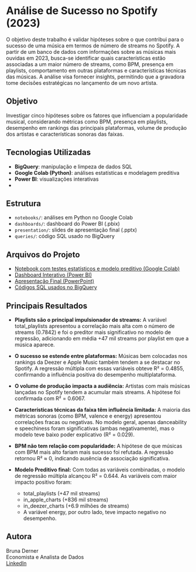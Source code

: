 # Análise de Sucesso no Spotify (2023)

O objetivo deste trabalho é validar hipóteses sobre o que contribui para o sucesso de uma música em termos de número de streams no Spotify. A partir de um banco de dados com informações sobre as músicas mais ouvidas em 2023, busca-se identificar quais características estão associadas a um maior número de streams, como BPM, presença em playlists, comportamento em outras plataformas e características técnicas das músicas. A análise visa fornecer insights, permitindo que a gravadora tome decisões estratégicas no lançamento de um novo artista.


## Objetivo

Investigar cinco hipóteses sobre os fatores que influenciam a popularidade musical, considerando métricas como BPM, presença em playlists, desempenho em rankings das principais plataformas, volume de produção dos artistas e características sonoras das faixas.

## Tecnologias Utilizadas

- **BigQuery**: manipulação e limpeza de dados SQL
- **Google Colab (Python)**: análises estatísticas e modelagem preditiva
- **Power BI**: visualizações interativas
- 

## Estrutura

- `notebooks/`: análises em Python no Google Colab
- `dashboards/`: dashboard do Power BI (.pbix)
- `presentation/`: slides de apresentação final (.pptx)
- `queries/`: código SQL usado no BigQuery

## Arquivos do Projeto

- [Notebook com testes estatísticos e modelo preditivo (Google Colab)](notebook/bruna_derner_colab_02.ipynb)
- [Dashboard Interativo (Power BI)](dashboards/bruna-derner-pbi.02.pbix)
- [Apresentação Final (PowerPoint)](presentation/bruna-derner-apres.02.pptx)
- [Códigos SQL usados no BigQuery](queries/bigquery_code_bruna_derner.sql)

## Principais Resultados

- **Playlists são o principal impulsionador de streams:** A variável total_playlists apresentou a correlação mais alta com o número de streams (0.7842) e foi o preditor mais significativo no modelo de regressão, adicionando em média +47 mil streams por playlist em que a música aparece.

- **O sucesso se estende entre plataformas:** Músicas bem colocadas nos rankings da Deezer e Apple Music também tendem a se destacar no Spotify. A regressão múltipla com essas variáveis obteve R² = 0.4855, confirmando a influência positiva do desempenho multiplataforma.

- **O volume de produção impacta a audiência:** Artistas com mais músicas lançadas no Spotify tendem a acumular mais streams. A hipótese foi confirmada com R² = 0.6067.

- **Características técnicas da faixa têm influência limitada:** A maioria das métricas sonoras (como BPM, valence e energy) apresentou correlações fracas ou negativas. No modelo geral, apenas danceability e speechiness foram significativas (ambas negativamente), mas o modelo teve baixo poder explicativo (R² = 0.029).

- **BPM não tem relação com popularidade:** A hipótese de que músicas com BPM mais alto fariam mais sucesso foi refutada. A regressão retornou R² ≈ 0, indicando ausência de associação significativa.

 - **Modelo Preditivo final:** Com todas as variáveis combinadas, o modelo de regressão múltipla alcançou R² = 0.644.
   As variáveis com maior impacto positivo foram:
   - total_playlists (+47 mil streams)
   - in_apple_charts (+836 mil streams)
   - in_deezer_charts (+6.9 milhões de streams)
   - A variável energy, por outro lado, teve impacto negativo no desempenho.

## Autora

Bruna Derner  
Economista e Analista de Dados  
[LinkedIn](https://www.linkedin.com/in/bruna-derner/)  
